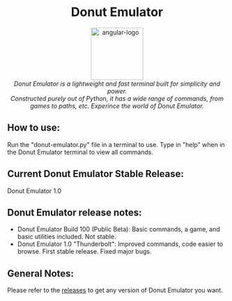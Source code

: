 <h1 align="center">Donut Emulator</h1>

<p align="center">
  <img src="https://user-images.githubusercontent.com/68993968/131216629-815502b4-b5ba-40f0-8a64-d305962d9197.png" alt="angular-logo" width="120px" height="120px"/>
   <br>
  <i>Donut Emulator is a lightweight and fast terminal built for simplicity and power.
    <br> Constructed purely out of Python, it has a wide range of commands, from games to paths, etc. Experince the world of Donut Emulator.</i>
  <br>
</p>

## How to use:

Run the "donut-emulator.py" file in a terminal to use. Type in "help" when in the Donut Emulator terminal to view all commands.

## Current Donut Emulator Stable Release:

Donut Emulator 1.0

## Donut Emulator release notes:

- Donut Emulator Build 100 (Public Beta): Basic commands, a game, and basic utilities included. Not stable.
- Donut Emulator 1.0 "Thunderbolt": Improved commands, code easier to browse. First stable release. Fixed major bugs.



## General Notes:

Please refer to the [releases](https://github.com/SmashedFrenzy16/donut-emulator/releases) to get any version of Donut Emulator you want.
